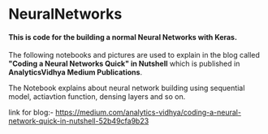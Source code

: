 # NeuralNetworks 
#### This is code for the building a normal Neural Networks with Keras.

The following notebooks and pictures are used to explain in the blog called **"Coding a Neural Networks Quick" in Nutshell** which is published in **AnalyticsVidhya Medium Publications**.

The Notebook explains about neural network building using sequential model, actiavtion function, densing layers and so on.

link for blog:-
https://medium.com/analytics-vidhya/coding-a-neural-network-quick-in-nutshell-52b49cfa9b23
